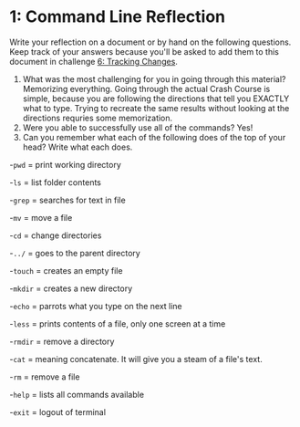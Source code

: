 # 1: Command Line Reflection

Write your reflection on a document or by hand on the following questions. Keep track of your answers because you'll be asked to add them to this document in challenge [6: Tracking Changes](../6-tracking-changes).

1. What was the most challenging for you in going through this material? Memorizing everything. Going through the actual Crash Course is simple, because you are following the directions that tell you EXACTLY what to type. Trying to recreate the same results without looking at the directions requries some memorization.
2. Were you able to successfully use all of the commands? Yes!
3. Can you remember what each of the following does of the top of your head? Write what each does.

-`pwd` = print working directory

-`ls` = list folder contents

-`grep` = searches for text in file

-`mv` = move a file

-`cd` = change directories

-`../` = goes to the parent directory

-`touch` = creates an empty file

-`mkdir` = creates a new directory

-`echo` = parrots what you type on the next line

-`less` = prints contents of a file, only one screen at a time

-`rmdir` = remove a directory

-`cat` = meaning concatenate. It will give you a steam of a file's text.

-`rm` = remove a file

-`help` = lists all commands available

-`exit` = logout of terminal
